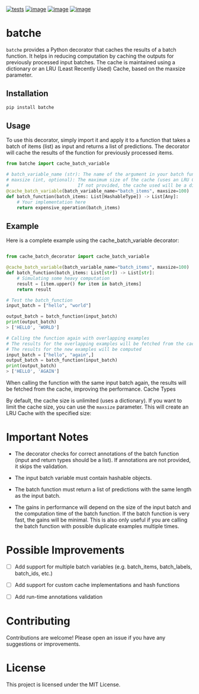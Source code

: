 

[![tests](https://github.com/gautierdag/batche/actions/workflows/test.yml/badge.svg)](https://github.com/gautierdag/batche/actions/workflows/test.yml)
[![image](https://img.shields.io/pypi/v/batche.svg)](https://pypi.python.org/pypi/batche)
[![image](https://img.shields.io/pypi/l/batche.svg)](https://pypi.python.org/pypi/batche)
[![image](https://img.shields.io/pypi/pyversions/batche.svg)](https://pypi.python.org/pypi/batche)

# batche

`batche` provides a Python decorator that caches the results of a batch function. It helps in reducing computation by caching the outputs for previously processed input batches. The cache is maintained using a dictionary or an LRU (Least Recently Used) Cache, based on the maxsize parameter.

## Installation

```bash
pip install batche
```

## Usage

To use this decorator, simply import it and apply it to a function that takes a batch of items (list) as input and returns a list of predictions. The decorator will cache the results of the function for previously processed items.

```python
from batche import cache_batch_variable

# batch_variable_name (str): The name of the argument in your batch function that holds the input batch list. This is a required parameter.
# maxsize (int, optional): The maximum size of the cache (uses an LRU Cache).
#                          If not provided, the cache used will be a dict.
@cache_batch_variable(batch_variable_name="batch_items", maxsize=100)
def batch_function(batch_items: List[HashableType]) -> List[Any]:
    # Your implementation here
    return expensive_operation(batch_items)
```


## Example

Here is a complete example using the cache_batch_variable decorator:

```python

from cache_batch_decorator import cache_batch_variable

@cache_batch_variable(batch_variable_name="batch_items", maxsize=100)
def batch_function(batch_items: List[str]) -> List[str]:
    # Simulating some heavy computation
    result = [item.upper() for item in batch_items]
    return result

# Test the batch_function
input_batch = ["hello", "world"]

output_batch = batch_function(input_batch)
print(output_batch)
> ['HELLO', 'WORLD']

# Calling the function again with overlapping examples
# The results for the overlapping examples will be fetched from the cache
# The results for the new examples will be computed
input_batch = ["hello", "again",]
output_batch = batch_function(input_batch)
print(output_batch)
> ['HELLO', 'AGAIN']

```

When calling the function with the same input batch again, the results will be fetched from the cache, improving the performance.
Cache Types

By default, the cache size is unlimited (uses a dictionary). If you want to limit the cache size, you can use the `maxsize` parameter. This will create an LRU Cache with the specified size:


# Important Notes

- The decorator checks for correct annotations of the batch function (input and return types should be a list). If annotations are not provided, it skips the validation.

- The input batch variable must contain hashable objects.

- The batch function must return a list of predictions with the same length as the input batch.

- The gains in performance will depend on the size of the input batch and the computation time of the batch function. If the batch function is very fast, the gains will be minimal. This is also only useful if you are calling the batch function with possible duplicate examples multiple times.


# Possible Improvements

- [ ] Add support for multiple batch variables (e.g. batch_items, batch_labels, batch_ids, etc.)
- [ ] Add support for custom cache implementations and hash functions
- [ ] Add run-time annotations validation


# Contributing

Contributions are welcome! Please open an issue if you have any suggestions or improvements.

# License

This project is licensed under the MIT License.
